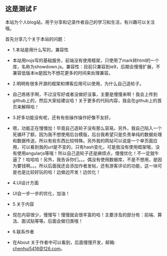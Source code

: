 这是测试 F 
---------------

本站为个人blog站，用于分享和记录作者自己的学习和生活，有兴趣可以关注哦。

首先分享几个关于本站的问题：

  - 1.本站是用什么写的，兼容性
  - 本站用nojs写的基础服务，前端没有使用框架，只使用了mark转html的一个库，名称为showdown.js。兼容性：目前只兼容到ie9，后期会慢慢扩展，不兼容低版本ie是因为不想花更多的时间来处理兼容。

  - 2.明明有很多开源的框架和博客应用可以使用，为什么自己造轮子。
  - 自己练练手啊，不过没写好或者没做好没事，主要是慢慢来啊！我会上传到github上的，然后大家给建议哈！关于更多的代码内容，我会在github上的首页来解释哈！

  - 3.好多功能没有呢，还有有些操作操作好像不友好。
  - 嗯，功能正在慢慢加！毕竟自己造轮子没有那么容易。另外，我自己陷入一个死循环了额，因为我不想使用后台模版，后台我希望只是负责单纯的数据处理和数据传送，所以有些东西比较特殊。另外我的网站可以说是一个单页面应用，可以看到我的url是不变的，只有hash变化，可是我没有使用框架哦，没有使用angularjs等哦！所以自己造轮子还是麻烦点，慢慢优化！不一定就牛逼了！哈哈哈！另外，我告诉你们。。。偶没有使用数据库，不是不想用，是因为要钱啊。。。所以后面我还会添加作者发帖，还有游客评论的功能，这一块可是也是比较好玩的哈！边做边开发！边优化！

  - 4.UI设计方面
  - UI会一步一步的优化，加油！

  - 5.关于内容
  - 现在内容很少，慢慢写！慢慢就会很丰富的哈！主要涉及的部分有：前端、算法、面试贴等等。后面会做归类哦！

  - 6.联系作者
  - 在About 关于作者中可以看到，后面慢慢开发，邮箱: chenhui5416@126.com。

